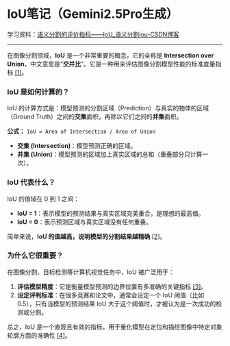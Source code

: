 #  IoU笔记（Gemini2.5Pro生成）

学习资料：[语义分割的评价指标——IoU_语义分割iou-CSDN博客](https://blog.csdn.net/lingzhou33/article/details/87901365)

------

在图像分割领域，**IoU** 是一个非常重要的概念，它的全称是 **Intersection over Union**，中文意思是“**交并比**”。它是一种用来评估图像分割模型性能的标准度量指标 [[1]](https://blog.csdn.net/lingzhou33/article/details/87901365)。

### IoU 是如何计算的？

IoU 的计算方式是：模型预测的分割区域（Prediction）与真实的物体的区域（Ground Truth）之间的**交集**面积，再除以它们之间的**并集**面积。

**公式：** `IoU = Area of Intersection / Area of Union`

*   **交集 (Intersection)**：模型预测正确的区域。
*   **并集 (Union)**：模型预测的区域加上真实区域的总和（重叠部分只计算一次）。

### IoU 代表什么？

IoU 的值域在 0 到 1 之间：
*   **IoU = 1**：表示模型的预测结果与真实区域完美重合，是理想的最高值。
*   **IoU = 0**：表示预测区域与真实区域没有任何重叠。

简单来说，**IoU 的值越高，说明模型的分割结果越精确** [[2]](https://zhuanlan.zhihu.com/p/378796770)。

### 为什么它很重要？

在图像分割、目标检测等计算机视觉任务中，IoU 被广泛用于：
1.  **评估模型精度**：它是衡量模型预测的边界位置有多准确的关键指标 [[3]](https://developer.baidu.com/article/detail.html?id=1892805)。
2.  **设定评判标准**：在很多竞赛和论文中，通常会设定一个 IoU 阈值（比如 0.5），只有当模型的预测结果 IoU 大于这个阈值时，才被认为是一次成功的检测或分割。

总之，IoU 是一个直观且有效的指标，用于量化模型在定位和描绘图像中特定对象轮廓方面的准确性 [[4]](https://www.oryoy.com/news/jie-mi-iou-shen-du-jie-xi-fen-ge-suan-fa-zhong-de-jing-sui-yu-shi-zhan-ji-qiao.html)。
